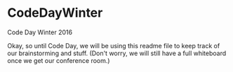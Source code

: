 # CodeDayWinter
Code Day Winter 2016

Okay, so until Code Day, we will be using this readme file to keep track of our brainstorming and stuff. 
(Don't worry, we will still have a full whiteboard once we get our conference room.)
